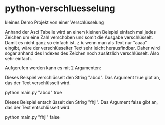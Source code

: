 # python-verschluesselung
kleines Demo Projekt von einer Verschlüsselung

Anhand der Asci Tabelle wird an einem kleinen Beispiel einfach mal jedes Zeichen um eine Zahl verschoben und somit die Ausgabe verschlüsselt.
Damit es nicht ganz so einfach ist. z.b. wenn man als Text nur "aaaa" eingibt, wäre der verschlüsselter Text sehr leicht herausfindbar. Daher wird sogar anhand des Indexes des Zeichen noch zusätzlich verschlüsselt. Also sehr einfach.


Aufgerufen werden kann es mit 2 Argumenten:

Dieses Beispiel verschlüsselt den String "abcd". Das Argument true gibt an, das der Text verschlüsselt wird.

python main.py \"abcd\" true



Dieses Beispiel entschlüsselt den String "fhjl". Das Argument false gibt an, das der Text entschlüsselt wird.

python main.py \"fhjl\" false

